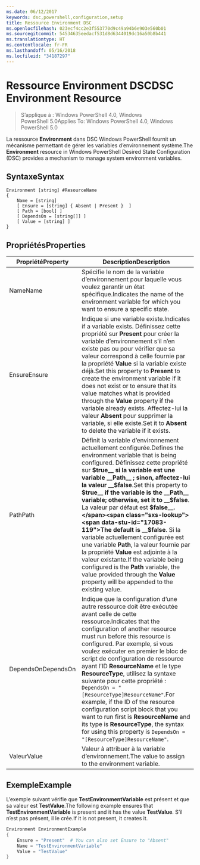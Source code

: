 ```yaml
---
ms.date: 06/12/2017
keywords: dsc,powershell,configuration,setup
title: Ressource Environment DSC
ms.openlocfilehash: 023ecf4cc2e3f553770d9c49a94b6e903e560b01
ms.sourcegitcommit: 54534635eedacf531d8d6344019dc16a50b8b441
ms.translationtype: HT
ms.contentlocale: fr-FR
ms.lasthandoff: 05/16/2018
ms.locfileid: "34187297"
---
```

# <a name="dsc-environment-resource"></a><span data-ttu-id="17083-103">Ressource Environment DSC</span><span class="sxs-lookup"><span data-stu-id="17083-103">DSC Environment Resource</span></span>

> <span data-ttu-id="17083-104">S’applique à : Windows PowerShell 4.0, Windows PowerShell 5.0</span><span class="sxs-lookup"><span data-stu-id="17083-104">Applies To: Windows PowerShell 4.0, Windows PowerShell 5.0</span></span>

<span data-ttu-id="17083-105">La ressource __Environment__ dans DSC Windows PowerShell fournit un mécanisme permettant de gérer les variables d’environnement système.</span><span class="sxs-lookup"><span data-stu-id="17083-105">The __Environment__ resource in Windows PowerShell Desired State Configuration (DSC) provides a mechanism to manage system environment variables.</span></span>

## <a name="syntax"></a><span data-ttu-id="17083-106">Syntaxe</span><span class="sxs-lookup"><span data-stu-id="17083-106">Syntax</span></span>
``` mof
Environment [string] #ResourceName
{
    Name = [string]
    [ Ensure = [string] { Absent | Present }  ]
    [ Path = [bool] ]
    [ DependsOn = [string[]] ]
    [ Value = [string] ]
}
```

## <a name="properties"></a><span data-ttu-id="17083-107">Propriétés</span><span class="sxs-lookup"><span data-stu-id="17083-107">Properties</span></span>

|  <span data-ttu-id="17083-108">Propriété</span><span class="sxs-lookup"><span data-stu-id="17083-108">Property</span></span>  |  <span data-ttu-id="17083-109">Description</span><span class="sxs-lookup"><span data-stu-id="17083-109">Description</span></span>   |
|---|---|
| <span data-ttu-id="17083-110">Name</span><span class="sxs-lookup"><span data-stu-id="17083-110">Name</span></span>| <span data-ttu-id="17083-111">Spécifie le nom de la variable d’environnement pour laquelle vous voulez garantir un état spécifique.</span><span class="sxs-lookup"><span data-stu-id="17083-111">Indicates the name of the environment variable for which you want to ensure a specific state.</span></span>|
| <span data-ttu-id="17083-112">Ensure</span><span class="sxs-lookup"><span data-stu-id="17083-112">Ensure</span></span>| <span data-ttu-id="17083-113">Indique si une variable existe.</span><span class="sxs-lookup"><span data-stu-id="17083-113">Indicates if a variable exists.</span></span> <span data-ttu-id="17083-114">Définissez cette propriété sur __Present__ pour créer la variable d’environnement s’il n’en existe pas ou pour vérifier que sa valeur correspond à celle fournie par la propriété __Value__ si la variable existe déjà.</span><span class="sxs-lookup"><span data-stu-id="17083-114">Set this property to __Present__ to create the environment variable if it does not exist or to ensure that its value matches what is provided through the __Value__ property if the variable already exists.</span></span> <span data-ttu-id="17083-115">Affectez-lui la valeur __Absent__ pour supprimer la variable, si elle existe.</span><span class="sxs-lookup"><span data-stu-id="17083-115">Set it to __Absent__ to delete the variable if it exists.</span></span>|
| <span data-ttu-id="17083-116">Path</span><span class="sxs-lookup"><span data-stu-id="17083-116">Path</span></span>| <span data-ttu-id="17083-117">Définit la variable d’environnement actuellement configurée.</span><span class="sxs-lookup"><span data-stu-id="17083-117">Defines the environment variable that is being configured.</span></span> <span data-ttu-id="17083-118">Définissez cette propriété sur __$true__ si la variable est une variable __Path__ ; sinon, affectez-lui la valeur __$false__.</span><span class="sxs-lookup"><span data-stu-id="17083-118">Set this property to __$true__ if the variable is the __Path__ variable; otherwise, set it to __$false__.</span></span> <span data-ttu-id="17083-119">La valeur par défaut est __$false__.</span><span class="sxs-lookup"><span data-stu-id="17083-119">The default is __$false__.</span></span> <span data-ttu-id="17083-120">Si la variable actuellement configurée est une variable __Path__, la valeur fournie par la propriété __Value__ est adjointe à la valeur existante.</span><span class="sxs-lookup"><span data-stu-id="17083-120">If the variable being configured is the __Path__ variable, the value provided through the __Value__ property will be appended to the existing value.</span></span>|
| <span data-ttu-id="17083-121">DependsOn</span><span class="sxs-lookup"><span data-stu-id="17083-121">DependsOn</span></span> | <span data-ttu-id="17083-122">Indique que la configuration d’une autre ressource doit être exécutée avant celle de cette ressource.</span><span class="sxs-lookup"><span data-stu-id="17083-122">Indicates that the configuration of another resource must run before this resource is configured.</span></span> <span data-ttu-id="17083-123">Par exemple, si vous voulez exécuter en premier le bloc de script de configuration de ressource ayant l’ID __ResourceName__ et le type __ResourceType__, utilisez la syntaxe suivante pour cette propriété : `DependsOn = "[ResourceType]ResourceName"`.</span><span class="sxs-lookup"><span data-stu-id="17083-123">For example, if the ID of the resource configuration script block that you want to run first is __ResourceName__ and its type is __ResourceType__, the syntax for using this property is `DependsOn = "[ResourceType]ResourceName"`.</span></span>|
| <span data-ttu-id="17083-124">Valeur</span><span class="sxs-lookup"><span data-stu-id="17083-124">Value</span></span>| <span data-ttu-id="17083-125">Valeur à attribuer à la variable d’environnement.</span><span class="sxs-lookup"><span data-stu-id="17083-125">The value to assign to the environment variable.</span></span>|

## <a name="example"></a><span data-ttu-id="17083-126">Exemple</span><span class="sxs-lookup"><span data-stu-id="17083-126">Example</span></span>

<span data-ttu-id="17083-127">L’exemple suivant vérifie que __TestEnvironmentVariable__ est présent et que sa valeur est __TestValue__.</span><span class="sxs-lookup"><span data-stu-id="17083-127">The following example ensures that __TestEnvironmentVariable__ is present and it has the value __TestValue__.</span></span> <span data-ttu-id="17083-128">S’il n’est pas présent, il le crée.</span><span class="sxs-lookup"><span data-stu-id="17083-128">If it is not present, it creates it.</span></span>

```powershell
Environment EnvironmentExample
{
    Ensure = "Present"  # You can also set Ensure to "Absent"
    Name = "TestEnvironmentVariable"
    Value = "TestValue"
}
```